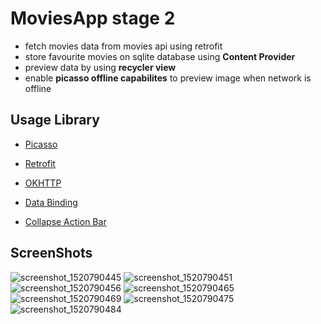 # MoviesApp stage 2
- fetch movies data from movies api using retrofit
- store favourite movies on sqlite database using **Content Provider**
- preview data by using **recycler view**
- enable **picasso offline capabilites** to preview image when network is offline

## Usage Library



- [Picasso](https://square.github.io/picasso/)


- [Retrofit](https://square.github.io/retrofit/)


- [OKHTTP](https://square.github.io/okhttp/)



- [Data Binding](https://developer.android.com/topic/libraries/data-binding/index.html)


- [Collapse Action Bar](https://antonioleiva.com/collapsing-toolbar-layout/)



## ScreenShots
![screenshot_1520790445](https://user-images.githubusercontent.com/34917869/37258622-1838359c-2583-11e8-98e9-456b8cdffff0.png) ![screenshot_1520790451](https://user-images.githubusercontent.com/34917869/37258637-45a6589c-2583-11e8-9034-df923c8ce558.png)
![screenshot_1520790456](https://user-images.githubusercontent.com/34917869/37258638-45e0ae20-2583-11e8-907f-d4f12b2c8e74.png)
![screenshot_1520790465](https://user-images.githubusercontent.com/34917869/37258639-46154c66-2583-11e8-9b58-a8f2a174d263.png)
![screenshot_1520790469](https://user-images.githubusercontent.com/34917869/37258640-464cd190-2583-11e8-9768-15e34d958f23.png)
![screenshot_1520790475](https://user-images.githubusercontent.com/34917869/37258641-46916bb6-2583-11e8-89f5-f5ae0962a607.png)
![screenshot_1520790484](https://user-images.githubusercontent.com/34917869/37258642-470d2454-2583-11e8-8eb1-3156a72b8846.png)
